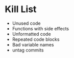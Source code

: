 Kill List
=========
* Unused code
* Functions with side effects
* Unformatted code
* Repeated code blocks
* Bad variable names
* untag commits